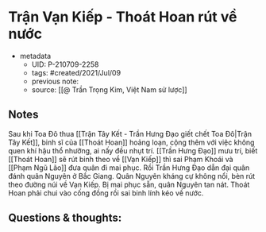 # Trận Vạn Kiếp - Thoát Hoan rút về nước

- metadata
	- UID: P-210709-2258
	- tags: #created/2021/Jul/09
	- previous note: 
	- source: [[@ Trần Trọng Kim, Việt Nam sử lược]]

## Notes
Sau khi Toa Đô thua [[Trận Tây Kết - Trần Hưng Đạo giết chết Toa Đô|Trận Tây Kết]], binh sĩ của [[Thoát Hoan]] hoảng loạn, cộng thêm với việc không quen khí hậu thổ nhưỡng, ai nấy đều nhụt trí. 
[[Trần Hưng Đạo]] mưu trí, biết [[Thoát Hoan]] sẽ rút binh theo về [[Vạn Kiếp]] thì sai Phạm Khoái và [[Phạm Ngũ Lão]] đưa quân đi mai phục. Rồi Trần Hưng Đạo dẫn đại quân đánh quân Nguyên ở Bắc Giang. Quân Nguyên kháng cự không nổi, bèn rút theo đường núi về Vạn Kiếp. Bị mai phục sẵn, quân Nguyên tan nát. Thoát Hoan phải chui vào cống đồng rồi sai binh lính kéo về nước.

## Questions & thoughts:

